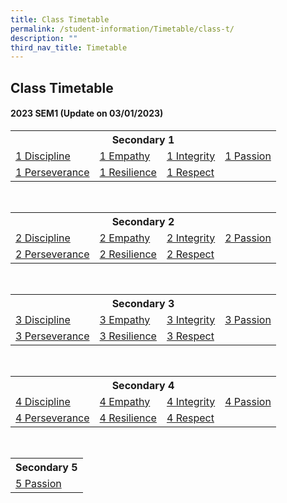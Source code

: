 ```yaml
---
title: Class Timetable
permalink: /student-information/Timetable/class-t/
description: ""
third_nav_title: Timetable
---
```

## Class Timetable

#### 2023 SEM1 (Update on 03/01/2023)
<table width="100%">
<tbody>
<tr>
  
<th colspan="4">Secondary 1
</th>
  
</tr>
<tr>
<td><a href="/qql/slot/u576/TT/2023S1/2023 Sem 1 Timetable - 1DP.pdf" target="_blank">1 Discipline</a>
</td>
<td><a href="/qql/slot/u576/TT/2023S1/2023 Sem 1 Timetable - 1EM.pdf" target="_blank">1 Empathy</a>
</td>
<td><a href="/qql/slot/u576/TT/2023S1/2023 Sem 1 Timetable - 1IN.pdf" target="_blank">1 Integrity</a>
</td>
<td><a href="/qql/slot/u576/TT/2023S1/2023 Sem 1 Timetable - 1PA.pdf" target="_blank">1 Passion</a>
</td>
</tr>
<tr>
<td><a href="/qql/slot/u576/TT/2023S1/2023 Sem 1 Timetable - 1PE.pdf" target="_blank">1 Perseverance</a>
</td>
<td><a href="/qql/slot/u576/TT/2023S1/2023 Sem 1 Timetable - 1RS.pdf" target="_blank">1 Resilience</a>
</td>
<td><a href="/qql/slot/u576/TT/2023S1/2023 Sem 1 Timetable - 1RP.pdf" target="_blank">1 Respect</a>
</td>
<td>
</td>
</tr>
</tbody>
</table><br>
<table width="100%">
<tbody>
  
<tr>
  
<th colspan="4">Secondary 2
</th>
</tr>
<tr>
<td><a href="/qql/slot/u576/TT/2023S1/2023 Sem 1 Timetable - 2DP.pdf" target="_blank">2 Discipline</a>
</td>
<td><a href="/qql/slot/u576/TT/2023S1/2023 Sem 1 Timetable - 2EM.pdf" target="_blank">2 Empathy</a>
</td>
<td><a href="/qql/slot/u576/TT/2023S1/2023 Sem 1 Timetable - 2IN.pdf" target="_blank">2 Integrity</a>
</td>
<td><a href="/qql/slot/u576/TT/2023S1/2023 Sem 1 Timetable - 2PA.pdf" target="_blank">2 Passion</a>
</td>
</tr>
<tr>
<td><a href="/qql/slot/u576/TT/2023S1/2023 Sem 1 Timetable - 2PE.pdf" target="_blank">2 Perseverance</a>
</td>
<td><a href="/qql/slot/u576/TT/2023S1/2023 Sem 1 Timetable - 2RS.pdf" target="_blank">2 Resilience</a>
</td>
<td><a href="/qql/slot/u576/TT/2023S1/2023 Sem 1 Timetable - 2RP.pdf" target="_blank">2 Respect</a>
</td>
<td>
</td>
</tr>
</tbody>
</table><br>
<table width="100%">
<tbody>
  
<tr>
  
<th colspan="4">Secondary 3
</th>
</tr>
<tr>
<td><a href="/qql/slot/u576/TT/2023S1/2023 Sem 1 Timetable - 3DP.pdf" target="_blank">3 Discipline</a>
</td>
<td><a href="/qql/slot/u576/TT/2023S1/2023 Sem 1 Timetable - 3EM.pdf" target="_blank">3 Empathy</a>
</td>
<td><a href="/qql/slot/u576/TT/2023S1/2023 Sem 1 Timetable - 3IN.pdf" target="_blank">3 Integrity</a>
</td>
<td><a href="/qql/slot/u576/TT/2023S1/2023 Sem 1 Timetable - 3PA.pdf" target="_blank">3 Passion</a>
</td>
</tr>
<tr>
<td><a href="/qql/slot/u576/TT/2023S1/2023 Sem 1 Timetable - 3PE.pdf" target="_blank">3 Perseverance</a>
</td>
<td><a href="/qql/slot/u576/TT/2023S1/2023 Sem 1 Timetable - 3RS.pdf" target="_blank">3 Resilience</a>
</td>
<td><a href="/qql/slot/u576/TT/2023S1/2023 Sem 1 Timetable - 3RP.pdf" target="_blank">3 Respect</a>
</td>
<td>
</td>
</tr>
</tbody>
</table><br>
<table width="100%">
<tbody>
<tr>
  
<th colspan="4">Secondary 4
</th>
  
</tr>
  
<tr>
<td><a href="/qql/slot/u576/TT/2023S1/2023 Sem 1 Timetable - 4DP.pdf" target="_blank">4 Discipline</a>
</td>
<td><a href="/qql/slot/u576/TT/2023S1/2023 Sem 1 Timetable - 4EM.pdf" target="_blank">4 Empathy</a>
</td>
<td><a href="/qql/slot/u576/TT/2023S1/2023 Sem 1 Timetable - 4IN.pdf" target="_blank">4 Integrity</a>
</td>
<td><a href="/qql/slot/u576/TT/2023S1/2023 Sem 1 Timetable - 4PA.pdf" target="_blank">4 Passion</a>
</td>
</tr>
<tr>
<td><a href="/qql/slot/u576/TT/2023S1/2023 Sem 1 Timetable - 4PE.pdf" target="_blank">4 Perseverance</a>
</td>
<td><a href="/qql/slot/u576/TT/2023S1/2023 Sem 1 Timetable - 4RS.pdf" target="_blank">4 Resilience</a>
</td>
<td><a href="/qql/slot/u576/TT/2023S1/2023 Sem 1 Timetable - 4RP.pdf" target="_blank">4 Respect</a><br>
</td>
<td><br>
</td>
</tr>
</tbody>
</table><br>
<table width="100%">
<tbody>
<tr>
  
<th>Secondary 5
</th>
  
</tr>
<tr>
<td><a href="/qql/slot/u576/TT/2023S1/2023 Sem 1 Timetable - 5PA.pdf" target="_blank">5 Passion</a>
</td>
</tr>
</tbody>
</table>
